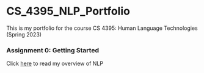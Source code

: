 # CS_4395_NLP_Portfolio
This is my portfolio for the course CS 4395: Human Language Technologies (Spring 2023)

### Assignment 0: Getting Started
Click [here](https://github.com/cadybaltz/CS_4395_NLP_Portfolio/blob/main/Assignment_0/Overview_of_NLP.pdf) to read my overview of NLP